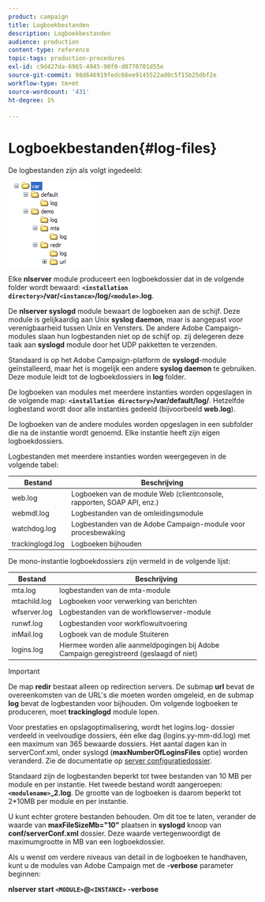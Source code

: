 ```yaml
---
product: campaign
title: Logboekbestanden
description: Logboekbestanden
audience: production
content-type: reference
topic-tags: production-procedures
exl-id: c9d427da-6965-4945-90f0-d0770701d55e
source-git-commit: 98d646919fedc66ee9145522ad0c5f15b25dbf2e
workflow-type: tm+mt
source-wordcount: '431'
ht-degree: 1%

---
```


# Logboekbestanden{#log-files}

De logbestanden zijn als volgt ingedeeld:

![](assets/d_ncs_directory.png)

Elke **nlserver** module produceert een logboekdossier dat in de volgende folder wordt bewaard: **`<installation directory>`/var/`<instance>`/log/`<module>`.log**.

De **nlserver syslogd** module bewaart de logboeken aan de schijf. Deze module is gelijkaardig aan Unix **syslog daemon**, maar is aangepast voor verenigbaarheid tussen Unix en Vensters. De andere Adobe Campaign-modules slaan hun logbestanden niet op de schijf op. zij delegeren deze taak aan **syslogd** module door het UDP pakketten te verzenden.

Standaard is op het Adobe Campaign-platform de **syslogd**-module geïnstalleerd, maar het is mogelijk een andere **syslog daemon** te gebruiken. Deze module leidt tot de logboekdossiers in **log** folder.

De logboeken van modules met meerdere instanties worden opgeslagen in de volgende map: **`<installation directory>`/var/default/log/**. Hetzelfde logbestand wordt door alle instanties gedeeld (bijvoorbeeld **web.log**).

De logboeken van de andere modules worden opgeslagen in een subfolder die na de instantie wordt genoemd. Elke instantie heeft zijn eigen logboekdossiers.

Logbestanden met meerdere instanties worden weergegeven in de volgende tabel:

| Bestand | Beschrijving |
|---|---|
| web.log | Logboeken van de module Web (clientconsole, rapporten, SOAP API, enz.) |
| webmdl.log | Logbestanden van de omleidingsmodule |
| watchdog.log | Logbestanden van de Adobe Campaign-module voor procesbewaking |
| trackinglogd.log | Logboeken bijhouden |

De mono-instantie logboekdossiers zijn vermeld in de volgende lijst:

| Bestand | Beschrijving |
|---|---|
| mta.log | logbestanden van de mta-module |
| mtachild.log | Logboeken voor verwerking van berichten |
| wfserver.log | Logbestanden van de workflowserver-module |
| runwf.log | Logbestanden voor workflowuitvoering |
| inMail.log | Logboek van de module Stuiteren |
| logins.log | Hiermee worden alle aanmeldpogingen bij Adobe Campaign geregistreerd (geslaagd of niet) |

>[!IMPORTANT]
>
>De map **redir** bestaat alleen op redirection servers. De submap **url** bevat de overeenkomsten van de URL&#39;s die moeten worden omgeleid, en de submap **log** bevat de logbestanden voor bijhouden. Om volgende logboeken te produceren, moet **trackinglogd** module lopen.

Voor prestaties en opslagoptimalisering, wordt het logins.log- dossier verdeeld in veelvoudige dossiers, één elke dag (logins.yy-mm-dd.log) met een maximum van 365 bewaarde dossiers. Het aantal dagen kan in serverConf.xml, onder syslogd (**maxNumberOfLoginsFiles** optie) worden veranderd. Zie de documentatie op [server configuratiedossier](../../installation/using/the-server-configuration-file.md#syslogd).

Standaard zijn de logbestanden beperkt tot twee bestanden van 10 MB per module en per instantie. Het tweede bestand wordt aangeroepen: **`<modulename>`_2.log**. De grootte van de logboeken is daarom beperkt tot 2*10MB per module en per instantie.

U kunt echter grotere bestanden behouden. Om dit toe te laten, verander de waarde van **maxFileSizeMb=&quot;10&quot;** plaatsen in **syslogd** knoop van **conf/serverConf.xml** dossier. Deze waarde vertegenwoordigt de maximumgrootte in MB van een logboekdossier.

Als u wenst om verdere niveaus van detail in de logboeken te handhaven, kunt u de modules van Adobe Campaign met de **-verbose** parameter beginnen:

**nlserver start  `<MODULE>`@`<INSTANCE>` -verbose**
